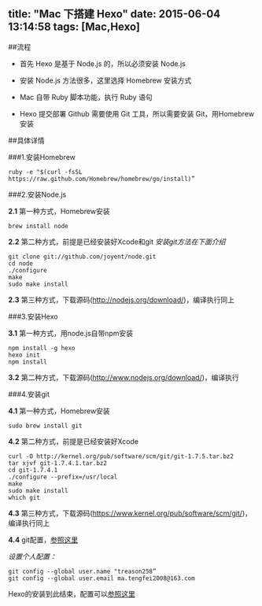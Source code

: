 title: "Mac 下搭建 Hexo"
date: 2015-06-04 13:14:58
tags: [Mac,Hexo]
---

##流程

- 首先 Hexo 是基于 Node.js 的，所以必须安装 Node.js

- 安装 Node.js 方法很多，这里选择 Homebrew 安装方式

- Mac 自带 Ruby 脚本功能，执行 Ruby 语句
<!-- more -->

- Hexo 提交部署 Github 需要使用 Git 工具，所以需要安装 Git，用Homebrew 安装

##具体详情

###1.安装Homebrew

	ruby -e "$(curl -fsSL https://raw.github.com/Homebrew/homebrew/go/install)”

###2.安装Node.js

**2.1** 第一种方式，Homebrew安装

	brew install node

**2.2** 第二种方式，前提是已经安装好Xcode和git *安装git方法在下面介绍*

	git clone git://github.com/joyent/node.git
	cd node
	./configure
	make
	sudo make install

**2.3** 第三种方式，下载源码(http://nodejs.org/download/)，编译执行同上

###3.安装Hexo

**3.1** 第一种方式，用node.js自带npm安装

	npm install -g hexo
	hexo init
	npm install

**3.2** 第二种方式，下载源码(http://www.nodejs.org/download/)，编译执行

###4.安装git

**4.1** 第一种方式，Homebrew安装
	
	sudo brew install git

**4.2** 第二种方式，前提是已经安装好Xcode

	curl -O http://kernel.org/pub/software/scm/git/git-1.7.5.tar.bz2
	tar xjvf git-1.7.4.1.tar.bz2
	cd git-1.7.4.1
	./configure --prefix=/usr/local
	make
	sudo make install
	which git

**4.3** 第三种方式，下载源码(https://www.kernel.org/pub/software/scm/git/)，编译执行同上

**4.4** git配置，[参照这里](http://luckymrwang.github.io/2015/05/16/Generating-SSH-keys/)

*设置个人配置：*

	git config --global user.name "treason258”
	git config --global user.email ma.tengfei2008@163.com

Hexo的安装到此结束，配置可以[参照这里](http://luckymrwang.github.io/2015/05/14/%E6%90%AD%E5%BB%BA%E7%8B%AC%E7%AB%8B%E5%8D%9A%E5%AE%A2%E2%80%94%E2%80%94%E7%AE%80%E6%98%8EGithub-Pages%E4%B8%8EHexo%E6%95%99%E7%A8%8B/)